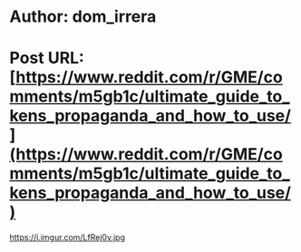 # Author: dom_irrera
# Post URL: [https://www.reddit.com/r/GME/comments/m5gb1c/ultimate_guide_to_kens_propaganda_and_how_to_use/](https://www.reddit.com/r/GME/comments/m5gb1c/ultimate_guide_to_kens_propaganda_and_how_to_use/)


https://i.imgur.com/LfRej0v.jpg